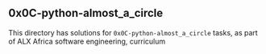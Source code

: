## 0x0C-python-almost_a_circle

This directory has solutions for `0x0C-python-almost_a_circle` tasks, as part of ALX Africa software engineering, 
curriculum